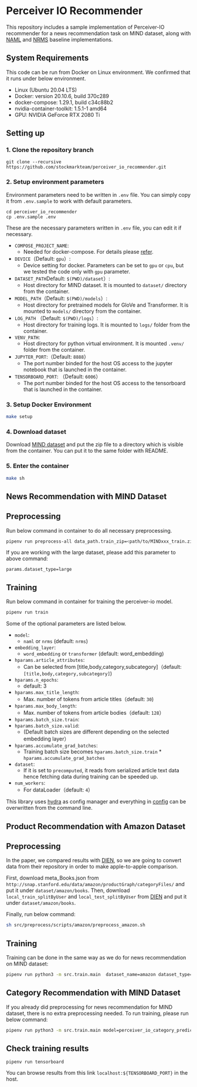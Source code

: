 # Perceiver IO Recommender
This repository includes a sample implementation of Perceiver-IO recommender for a news recommendation task on MIND dataset, along with [NAML](https://www.ijcai.org/proceedings/2019/536) and [NRMS](https://aclanthology.org/D19-1671/) baseline implementations.

## System Requirements
This code can be run from Docker on Linux environment. We confirmed that it runs under below environment.

* Linux (Ubuntu 20.04 LTS)
* Docker: version 20.10.6, build 370c289
* docker-compose: 1.29.1, build c34c88b2
* nvidia-container-toolkit: 1.5.1-1 amd64
* GPU: NVIDIA GeForce RTX 2080 Ti 


## Setting up
### 1. Clone the repository branch
```
git clone --recursive https://github.com/stockmarkteam/perceiver_io_recommender.git
```

### 2. Setup environment parameters

Environment parameters need to be written in `.env` file. You can simply copy it from `.env.sample` to work with default parameters.

```
cd perceiver_io_recommender
cp .env.sample .env
```

These are the necessary parameters written in `.env` file, you can edit it if necessary.

* `COMPOSE_PROJECT_NAME`:
    * Needed for docker-compose. For details please [refer](https://docs.docker.com/compose/reference/envvars/#compose_project_name).
* `DEVICE`（Default: `gpu`）: 
    * Device setting for docker. Parameters can be set to `gpu` or `cpu`, but we tested the code only with `gpu` parameter.
* `DATASET_PATH`Default: `$(PWD)/dataset`）:
    * Host directory for MIND dataset. It is mounted to `dataset/` directory from the container.
* `MODEL_PATH`（Default: `$(PWD)/models`）:
    * Host directory for pretrained models for GloVe and Transformer. It is mounted to `models/` directory from the container.
* `LOG_PATH` （Default: `$(PWD)/logs`）:
    * Host directory for training logs. It is mounted to `logs/` folder from the container.
* `VENV_PATH`:
    * Host directory for python virtual environment. It is mounted `.venv/` folder from the container.
* `JUPYTER_PORT`:（Default: `8888`）
    * The port number binded for the host OS access to the jupyter notebook that is launched in the container.
* `TENSORBOARD_PORT`: （Default: `6006`）
    * The port number binded for the host OS access to the tensorboard that is launched in the container.

### 3. Setup Docker Environment
```bash
make setup
```

### 4. Download dataset

Download [MIND dataset](https://msnews.github.io/) and put the zip file to a directory which is visible from the container. You can put it to the same folder with README.

### 5. Enter the container
```bash
make sh
```

## News Recommendation with MIND Dataset

## Preprocessing
Run below command in container to do all necessary preprocessing.
```bash
pipenv run preprocess-all data_path.train_zip=<path/to/MINDxxx_train.zip> data_path.valid_zip=<path/to/MINDxxx_dev.zip>
```
If you are working with the large dataset, please add this parameter to above command:

`params.dataset_type=large`


## Training
Run below command in container for training the perceiver-io model.
```bash
pipenv run train
```

Some of the optional parameters are listed below.

* `model`: 
    * `naml` or `nrms` (default: `nrms`)
* `embedding_layer`:
    *  `word_embedding` or `transformer` (default: word_embedding)
* `hparams.article_attributes`:
    *  Can be selected from [title,body,category,subcategory]（default: `[title,body,category,subcategory]`)
* `hparams.n_epochs`: 
    * default: 3
* `hparams.max_title_length`:
    *  Max. number of tokens from article titles（default: `30`)
* `hparams.max_body_length`:
    *  Max. number of tokens from article bodies（default: `128`）
* `hparams.batch_size.train`:
* `hparams.batch_size.valid`:
    * (Default batch sizes are different depending on the selected embedding layer）
* `hparams.accumulate_grad_batches`: 
    * Training batch size becomes `hparams.batch_size.train` * `hparams.accumulate_grad_batches`
* `dataset`:
    * If it is set to `precomputed`, it reads from serialized article text data hence fetching data during training can be speeded up.
* `num_workers`:
    * For dataLoader（default: `4`）

This library uses [hydra](https://github.com/facebookresearch/hydra) as config manager and  everything in [config](src/train/config) can be overwritten from the command line.

## Product Recommendation with Amazon Dataset

## Preprocessing
In the paper, we compared results with [DIEN](https://github.com/YafeiWu/DIEN), so we are going to convert data from their repository in order to make apple-to-apple comparison.

First, download meta_Books.json from `http://snap.stanford.edu/data/amazon/productGraph/categoryFiles/` and put it under `dataset/amazon/books`.
Then, download `local_train_splitByUser` and `local_test_splitByUser` from [DIEN](https://github.com/YafeiWu/DIEN) and put it under `dataset/amazon/books`.

Finally, run below command: 
```bash
sh src/preprocess/scripts/amazon/preprocess_amazon.sh
```
## Training
Training can be done in the same way as we do for news recommendation on MIND dataset:

```bash
pipenv run python3 -m src.train.main  dataset_name=amazon dataset_type=books hparams.n_negatives=1 model=perceiver_io hparams.word_pos_emb=True hparams.feat_type_emb=True dataset=precomputed hparams.article_attributes=[title,body,category]
```

## Category Recommendation with MIND Dataset

If you already did preprocessing for news recommendation for MIND dataset, there is no extra preprocessing needed. To run training, please run below command:

```bash
pipenv run python3 -m src.train.main model=perceiver_io_category_prediction hparams_model=perceiver_io embedding_layer=word_embedding hparams.article_attributes=[title,body] hparams.classify_attr=category dataset=precomputed
```

## Check training results
```
pipenv run tensorboard
```
You can browse results from this link `localhost:${TENSORBOARD_PORT}` in the host.

